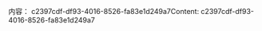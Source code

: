 <span data-ttu-id="396fa-101">内容： c2397cdf-df93-4016-8526-fa83e1d249a7</span><span class="sxs-lookup"><span data-stu-id="396fa-101">Content: c2397cdf-df93-4016-8526-fa83e1d249a7</span></span>